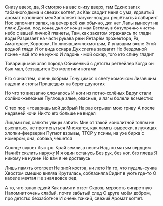 

Снизу вверх, да,
Я смотрю на вас снизу вверх, там
Едких запах табачного дыма и свежих котлет, ах
Как сводит меня с ума, ядовитый аромат наполняет мех
Заполняет пазухи-ноздри, решётчатый лабиринт
Нос запомнит запах, на вечер всё как обычно, дел нет
Лапы вынесут на пляж Дуная, под конец дня от конца мая
Взгляну в безупречно чистое небо с вашей личной планеты, 
Там, как закатом отражаясь по глади воды
Разрезает на части рукава реки
Янтарём прожектора, Ра, Аматерасу, Хоросом,
По линявшим лохмотьям,
И упавшим возле
Этой водной глади
И от вида оскара
Дух слегка захватит
Но бездомной псине - всё это не нужно
И ладонь - мой оскар, того кто спину гладит




Товарищь мой злая порода
Обиженный с детства ретвейлер
Когда он был мал, беззащитен
Его молотили ногами

Его я знал тем, очень добрым
Тянущимся к свету комочком
Лизавшим ладони и стопы
Пришедших на берег двуногих

Но что то внезапно сломалось
И ноги из потно-солёных
Вдруг стали солёно-железные
Пугающе злые, опасные, и лапы болели всеместно

С тех пор и товарищь мой добрый
Не раз отрывал мою гриву,
А после недавней ночи
Никто его больше не видел



Лицами под салюты улицы забиты
Мне от такой монолитной толпы не выспаться, не протиснуться
Множатся, как лампы-вывески, в лужицах хлопки-феерверки
Пугают взрывы, ПТСР у псины, на ухе бирка с номером, она, собака, чешется

Солнце скроет быстро,
Край земли, а песня
Над лохматым сердцем
Начнёт скулить наружу
И я один останусь
Без рук, без ног, без пледа
Я никому не нужен
Но вам я не достанусь

Лишь память отогреет
Не зной костра, ни лето
Ни то, что пудель-сучка
Хвостом смешно виляла
Крутилась, соблазняла
Сидит в уюте где-то
О кабеле мечтая
Не зная вовсе бед

А то, что запах едкий
Как памяти ответ
Сквозь мерзость сигаретную
Напомнит очень слабый, почти забытый след
О друге моём добром, про детство беззаботное
И очень тонкий, свежий
Аромат котлет.





